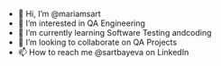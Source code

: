 - 👋 Hi, I’m @mariamsart
- 👀 I’m interested in QA Engineering
- 🌱 I’m currently learning Software Testing andcoding
- 💞️ I’m looking to collaborate on QA Projects
- 📫 How to reach me @sartbayeva on LinkedIn

<!---
mariamsart/mariamsart is a ✨ special ✨ repository because its `README.md` (this file) appears on your GitHub profile.
You can click the Preview link to take a look at your changes.
--->
